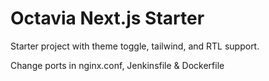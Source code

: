 # Octavia Next.js Starter

Starter project with theme toggle, tailwind, and RTL support.

Change ports in nginx.conf, Jenkinsfile & Dockerfile
